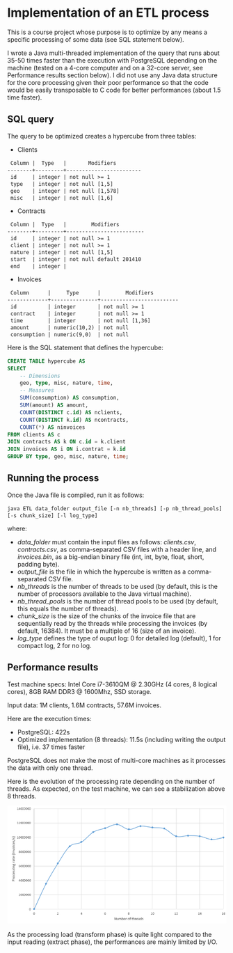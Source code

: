# Implementation of an ETL process

This is a course project whose purpose is to optimize by any means a specific processing of some data (see SQL statement below).

I wrote a Java multi-threaded implementation of the query that runs about 35-50 times faster than the execution with PostgreSQL depending on the machine (tested on a 4-core computer and on a 32-core server, see Performance results section below). I did not use any Java data structure for the core processing given their poor performance so that the code would be easily transposable to C code for better performances (about 1.5 time faster).

## SQL query
The query to be optimized creates a hypercube from three tables:

* Clients
```
 Column |  Type   |       Modifiers
--------+---------+------------------------
 id     | integer | not null >= 1
 type   | integer | not null [1,5]
 geo    | integer | not null [1,578]
 misc   | integer | not null [1,6]
```
* Contracts
```
 Column |  Type   |        Modifiers
--------+---------+-------------------------
 id     | integer | not null >= 1
 client | integer | not null >= 1
 nature | integer | not null [1,5]
 start  | integer | not null default 201410
 end    | integer |
```
* Invoices
```
 Column      |     Type      |        Modifiers
-------------+---------------+-------------------------
 id          | integer       | not null >= 1
 contract    | integer       | not null >= 1
 time        | integer       | not null [1,36]
 amount      | numeric(10,2) | not null
 consumption | numeric(9,0)  | not null
```

Here is the SQL statement that defines the hypercube:
```SQL
CREATE TABLE hypercube AS
SELECT
    -- Dimensions
    geo, type, misc, nature, time,
    -- Measures
    SUM(consumption) AS consumption,
    SUM(amount) AS amount,
    COUNT(DISTINCT c.id) AS nclients,
    COUNT(DISTINCT k.id) AS ncontracts,
    COUNT(*) AS ninvoices
FROM clients AS c
JOIN contracts AS k ON c.id = k.client
JOIN invoices AS i ON i.contrat = k.id
GROUP BY type, geo, misc, nature, time;
```

## Running the process
Once the Java file is compiled, run it as follows:
```
java ETL data_folder output_file [-n nb_threads] [-p nb_thread_pools] [-s chunk_size] [-l log_type]
```

where:

* *data_folder* must contain the input files as follows: *clients.csv*, *contracts.csv*, as comma-separated CSV files with a header line, and *invoices.bin*, as a big-endian binary file (int, int, byte, float, short, padding byte).
* *output_file* is the file in which the hypercube is written as a comma-separated CSV file.
* *nb_threads* is the number of threads to be used (by default, this is the number of processors available to the Java virtual machine).
* *nb_thread_pools* is the number of thread pools to be used (by default, this equals the number of threads).
* *chunk_size* is the size of the chunks of the invoice file that are sequentially read by the threads while processing the invoices (by default, 16384). It must be a multiple of 16 (size of an invoice).
* *log_type* defines the type of ouput log: 0 for detailed log (default), 1 for compact log, 2 for no log.

## Performance results
Test machine specs: Intel Core i7-3610QM @ 2.30GHz (4 cores, 8 logical cores), 8GB RAM DDR3 @ 1600Mhz, SSD storage.

Input data: 1M clients, 1.6M contracts, 57.6M invoices.

Here are the execution times:

* PostgreSQL: 422s
* Optimized implementation (8 threads): 11.5s (including writing the output file), i.e. 37 times faster

PostgreSQL does not make the most of multi-core machines as it processes the data with only one thread.

Here is the evolution of the processing rate depending on the number of threads. As expected, on the test machine, we can see a stabilization above 8 threads.

![Processing rate](Processing-rate.PNG?raw=true "Processing rate depending on the number of threads")

As the processing load (transform phase) is quite light compared to the input reading (extract phase), the performances are mainly limited by I/O.
